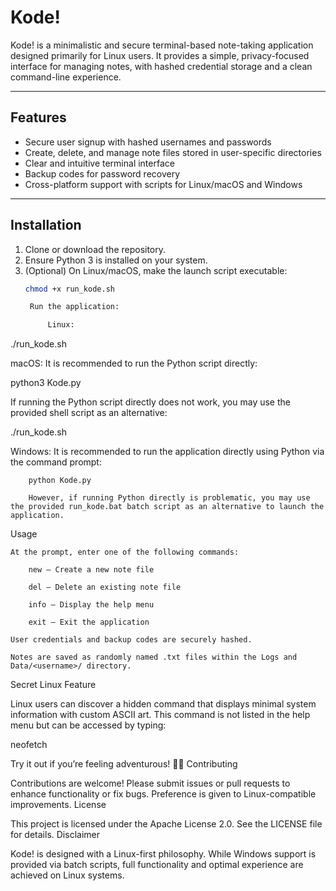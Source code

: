 # Kode!

Kode! is a minimalistic and secure terminal-based note-taking application designed primarily for Linux users. It provides a simple, privacy-focused interface for managing notes, with hashed credential storage and a clean command-line experience.

---

## Features

- Secure user signup with hashed usernames and passwords  
- Create, delete, and manage note files stored in user-specific directories  
- Clear and intuitive terminal interface  
- Backup codes for password recovery  
- Cross-platform support with scripts for Linux/macOS and Windows  

---

## Installation

1. Clone or download the repository.  
2. Ensure Python 3 is installed on your system.  
3. (Optional) On Linux/macOS, make the launch script executable:  
   ```bash
   chmod +x run_kode.sh

    Run the application:

        Linux:

./run_kode.sh

macOS:
It is recommended to run the Python script directly:

python3 Kode.py

If running the Python script directly does not work, you may use the provided shell script as an alternative:

./run_kode.sh

Windows:
It is recommended to run the application directly using Python via the command prompt:

        python Kode.py

        However, if running Python directly is problematic, you may use the provided run_kode.bat batch script as an alternative to launch the application.

Usage

    At the prompt, enter one of the following commands:

        new — Create a new note file

        del — Delete an existing note file

        info — Display the help menu

        exit — Exit the application

    User credentials and backup codes are securely hashed.

    Notes are saved as randomly named .txt files within the Logs and Data/<username>/ directory.

Secret Linux Feature

Linux users can discover a hidden command that displays minimal system information with custom ASCII art. This command is not listed in the help menu but can be accessed by typing:

neofetch

Try it out if you’re feeling adventurous! 🐧✨
Contributing

Contributions are welcome! Please submit issues or pull requests to enhance functionality or fix bugs. Preference is given to Linux-compatible improvements.
License

This project is licensed under the Apache License 2.0. See the LICENSE file for details.
Disclaimer

Kode! is designed with a Linux-first philosophy. While Windows support is provided via batch scripts, full functionality and optimal experience are achieved on Linux systems.
